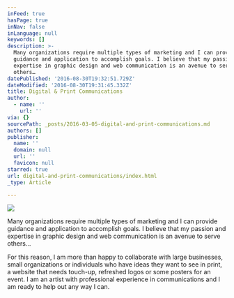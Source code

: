 ```yaml
---
inFeed: true
hasPage: true
inNav: false
inLanguage: null
keywords: []
description: >-
  Many organizations require multiple types of marketing and I can provide
  guidance and application to accomplish goals. I believe that my passion and
  expertise in graphic design and web communication is an avenue to serve
  others…
datePublished: '2016-08-30T19:32:51.729Z'
dateModified: '2016-08-30T19:31:45.332Z'
title: Digital & Print Communications
author:
  - name: ''
    url: ''
via: {}
sourcePath: _posts/2016-03-05-digital-and-print-communications.md
authors: []
publisher:
  name: ''
  domain: null
  url: ''
  favicon: null
starred: true
url: digital-and-print-communications/index.html
_type: Article

---
```

![](https://s3-us-west-2.amazonaws.com/the-grid-img/p/ec942a854ae9accac1cf29f5d7ef01d2cd1d1dd1.jpg)

Many organizations require multiple types of marketing and I can provide guidance and application to accomplish goals. I believe that my passion and expertise in graphic design and web communication is an avenue to serve others...

For this reason, I am more than happy to collaborate with large businesses, small organizations or individuals who have ideas they want to see in print, a website that needs touch-up, refreshed logos or some posters for an event. I am an artist with professional experience in communications and I am ready to help out any way I can.